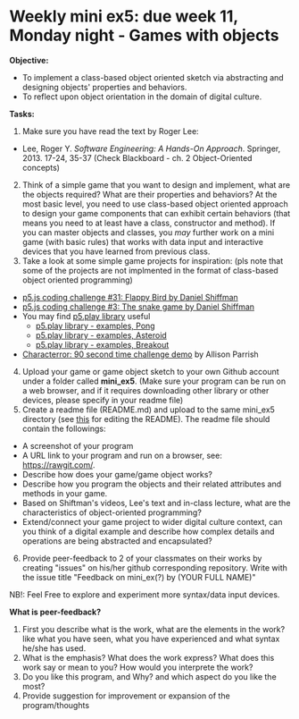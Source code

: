 # Weekly mini ex5: due week 11, Monday night - Games with objects

**Objective:**
- To implement a class-based object oriented sketch via abstracting and designing objects' properties and behaviors. 
- To reflect upon object orientation in the domain of digital culture.

**Tasks:**
1. Make sure you have read the text by Roger Lee: 
- Lee, Roger Y. *Software Engineering: A Hands-On Approach*. Springer, 2013. 17-24, 35-37 (Check Blackboard - ch. 2 Object-Oriented concepts)
2. Think of a simple game that you want to design and implement, what are the objects required? What are their properties and behaviors? At the most basic level, you need to use class-based object oriented approach to design your game components that can exhibit certain behaviors (that means you need to at least have a class, constructor and method). If you can master objects and classes, you *may* further work on a mini game (with basic rules) that works with data input and interactive devices that you have learned from previous class.
3. Take a look at some simple game projects for inspiration: (pls note that some of the projects are not implmented in the format of class-based object oriented programming)
- [p5.js coding challenge #31: Flappy Bird by Daniel Shiffman](https://www.youtube.com/watch?v=cXgA1d_E-jY)
- [p5.js coding challenge #3: The snake game by Daniel Shiffman](https://www.youtube.com/watch?v=AaGK-fj-BAM)
- You may find [p5.play library](http://p5play.molleindustria.org/) useful
  - [p5.play library - examples, Pong](http://p5play.molleindustria.org/examples/index.html?fileName=pong.js)
  - [p5.play library - examples, Asteroid](http://p5play.molleindustria.org/examples/index.html?fileName=asteroids.js)
  - [p5.play library - examples, Breakout](http://p5play.molleindustria.org/examples/index.html?fileName=breakout.js)
- [Characterror: 90 second time challenge demo](http://characterror.decontextualize.com/) by Allison Parrish
4. Upload your game or game object sketch to your own Github account under a folder called **mini_ex5**. (Make sure your program can be run on a web browser, and if it requires downloading other library or other devices, please specify in your readme file) 
5. Create a readme file (README.md) and upload to the same mini_ex5 directory (see [this](https://github.com/adam-p/markdown-here/wiki/Markdown-Cheatsheet) for editing the README). The readme file should contain the followings:
- A screenshot of your program
- A URL link to your program and run on a browser, see: https://rawgit.com/.
- Describe how does your game/game object works? 
- Describe how you program the objects and their related attributes and methods in your game.
- Based on Shiftman's videos, Lee's text and in-class lecture, what are the characteristics of object-oriented programming?
- Extend/connect your game project to wider digital culture context, can you think of a digital example and describe how complex details and operations are being abstracted and encapsulated?  
6. Provide peer-feedback to 2 of your classmates on their works by creating "issues" on his/her github corresponding repository. Write with the issue title "Feedback on mini_ex(?) by (YOUR FULL NAME)"

NB!: Feel Free to explore and experiment more syntax/data input devices.

**What is peer-feedback?**
1. First you describe what is the work, what are the elements in the work? like what you have seen, what you have experienced and what syntax he/she has used.
2. What is the emphasis? What does the work express? What does this work say or mean to you? How would you interprete the work?
3. Do you like this program, and Why? and which aspect do you like the most? 
4. Provide suggestion for improvement or expansion of the program/thoughts

